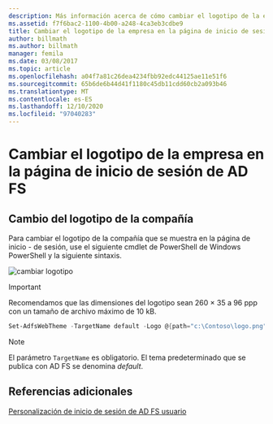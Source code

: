 ```yaml
---
description: Más información acerca de cómo cambiar el logotipo de la empresa en la página de inicio de sesión de AD FS
ms.assetid: f7f6bac2-1100-4b00-a248-4ca3eb3cdbe9
title: Cambiar el logotipo de la empresa en la página de inicio de sesión de AD FS
author: billmath
ms.author: billmath
manager: femila
ms.date: 03/08/2017
ms.topic: article
ms.openlocfilehash: a04f7a81c26dea4234fbb92edc44125ae11e51f6
ms.sourcegitcommit: 65b6de6b44d41f1180c45db11cdd60cb2a093b46
ms.translationtype: MT
ms.contentlocale: es-ES
ms.lasthandoff: 12/10/2020
ms.locfileid: "97040283"
---
```

# <a name="changing-the-company-logo-on-the-ad-fs-sign-in-page"></a>Cambiar el logotipo de la empresa en la página de inicio de sesión de AD FS

## <a name="change-company-logo"></a>Cambio del logotipo de la compañía

Para cambiar el logotipo de la compañía que se muestra en la página de inicio \- de sesión, use el siguiente cmdlet de PowerShell de Windows PowerShell y la siguiente sintaxis.

![cambiar logotipo](media/AD-FS-user-sign-in-customization/ADFS_Blue_Custom2.png)

> [!IMPORTANT]
> Recomendamos que las dimensiones del logotipo sean 260 × 35 a 96 ppp con un tamaño de archivo máximo de 10 kB.

```powershell
Set-AdfsWebTheme -TargetName default -Logo @{path="c:\Contoso\logo.png"}
```

> [!NOTE]
> El parámetro `TargetName` es obligatorio. El tema predeterminado que se publica con AD FS se denomina *default*.

## <a name="additional-references"></a>Referencias adicionales

[Personalización de inicio de sesión de AD FS usuario](AD-FS-user-sign-in-customization.md)
